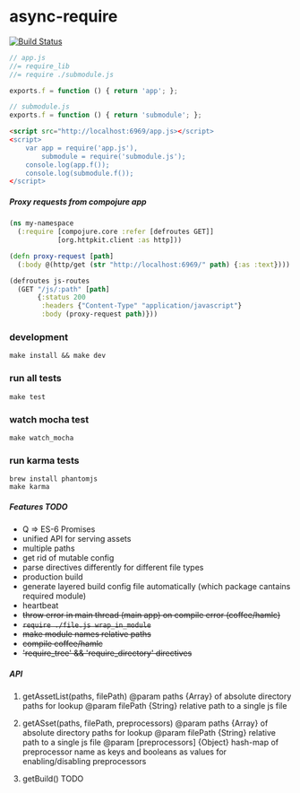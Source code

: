 async-require
=============
[![Build Status](https://travis-ci.org/dmitriiabramov/async-require.svg?branch=master)](https://travis-ci.org/dmitriiabramov/async-require)

```javascript
// app.js
//= require_lib
//= require ./submodule.js

exports.f = function () { return 'app'; };
```

```javascript
// submodule.js
exports.f = function () { return 'submodule'; };
```

```html
<script src="http://localhost:6969/app.js></script>
<script>
    var app = require('app.js'),
        submodule = require('submodule.js');
    console.log(app.f());
    console.log(submodule.f());
</script>
```

##### Proxy requests from compojure app
```clojure
(ns my-namespace
  (:require [compojure.core :refer [defroutes GET]]
            [org.httpkit.client :as http]))

(defn proxy-request [path]
  (:body @(http/get (str "http://localhost:6969/" path) {:as :text})))

(defroutes js-routes
  (GET "/js/:path" [path]
       {:status 200
        :headers {"Content-Type" "application/javascript"}
        :body (proxy-request path)}))
```


### development
```shell
make install && make dev
```

### run all tests
```shell
make test
```

### watch mocha test
```shell
make watch_mocha
```

### run karma tests
```shell
brew install phantomjs
make karma
```

##### Features TODO
- Q => ES-6 Promises
- unified API for serving assets
- multiple paths
- get rid of mutable config
- parse directives differently for different file types
- production build
- generate layered build config file automatically (which package cantains required module)
- heartbeat
- ~~throw error in main thread (main app) on compile error (coffee/hamlc)~~
- ~~`require ./file.js wrap_in_module`~~
- ~~make module names relative paths~~
- ~~compile coffee/hamlc~~
- ~~'require_tree' && 'require_directory' directives~~

##### API

1. getAssetList(paths, filePath)
    @param paths {Array} of absolute directory paths for lookup
    @param filePath {String} relative path to a single js file

2. getASset(paths, filePath, preprocessors)
    @param paths {Array} of absolute directory paths for lookup
    @param filePath {String} relative path to a single js file
    @param [preprocessors] {Object} hash-map of preprocessor name as
        keys and booleans as values for enabling/disabling preprocessors

3. getBuild()
    TODO
